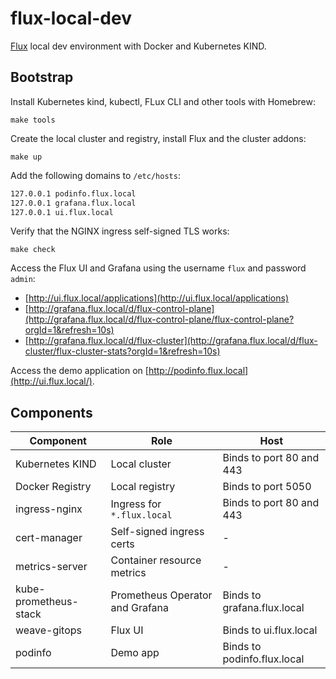 # flux-local-dev

[Flux](https://fluxcd.io) local dev environment with Docker and Kubernetes KIND.

## Bootstrap

Install Kubernetes kind, kubectl, FLux CLI and other tools with Homebrew:

```shell
make tools
```

Create the local cluster and registry, install Flux and the cluster addons:

```shell
make up
```

Add the following domains to `/etc/hosts`:

```txt
127.0.0.1 podinfo.flux.local
127.0.0.1 grafana.flux.local
127.0.0.1 ui.flux.local
```

Verify that the NGINX ingress self-signed TLS works:

```shell
make check
```

Access the Flux UI and Grafana using the username `flux` and password `admin`:

- [http://ui.flux.local/applications](http://ui.flux.local/applications)
- [http://grafana.flux.local/d/flux-control-plane](http://grafana.flux.local/d/flux-control-plane/flux-control-plane?orgId=1&refresh=10s)
- [http://grafana.flux.local/d/flux-cluster](http://grafana.flux.local/d/flux-cluster/flux-cluster-stats?orgId=1&refresh=10s)

Access the demo application on [http://podinfo.flux.local](http://ui.flux.local/).

## Components

| Component             | Role                            | Host                        |
|-----------------------|---------------------------------|-----------------------------|
| Kubernetes KIND       | Local cluster                   | Binds to port 80 and 443    |
| Docker Registry       | Local registry                  | Binds to port 5050          |
| ingress-nginx         | Ingress for `*.flux.local`      | Binds to port 80 and 443    |
| cert-manager          | Self-signed ingress certs       | -                           |
| metrics-server        | Container resource metrics      | -                           |
| kube-prometheus-stack | Prometheus Operator and Grafana | Binds to grafana.flux.local |
| weave-gitops          | Flux UI                         | Binds to ui.flux.local      |
| podinfo               | Demo app                        | Binds to podinfo.flux.local |
